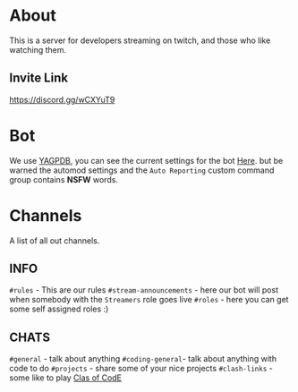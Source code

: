 # About
This is a server for developers streaming on twitch, and those who like watching them.

## Invite Link
<https://discord.gg/wCXYuT9>

# Bot
We use [YAGPDB](https://yagpdb.xyz/), you can see the current settings for the bot [Here](https://yagpdb.xyz/manage/723187073284309121/home).
but be warned the automod settings and the `Auto Reporting` custom command group contains **NSFW** words.

# Channels
A list of all out channels.
## INFO
`#rules` - This are our rules
`#stream-announcements` - here our bot will post when somebody with the `Streamers` role goes live
`#roles` - here you can get some self assigned roles :)
## CHATS
`#general` - talk about anything
`#coding-general`- talk about anything with code to do
`#projects` - share some of your nice projects
`#clash-links` - some like to play [Clas of CodE](https://www.codingame.com/multiplayer/clashofcode)
<!--stackedit_data:
eyJoaXN0b3J5IjpbLTIxMjAwOTk3MjhdfQ==
-->